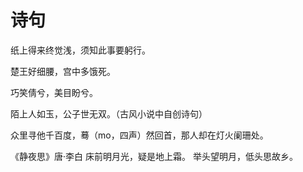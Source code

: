 # 诗句

纸上得来终觉浅，须知此事要躬行。

楚王好细腰，宫中多饿死。

巧笑倩兮，美目盼兮。

陌上人如玉，公子世无双。（古风小说中自创诗句）

众里寻他千百度，蓦（mo，四声）然回首，那人却在灯火阑珊处。

《静夜思》唐·李白
床前明月光，疑是地上霜。
举头望明月，低头思故乡。
